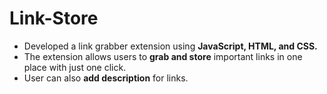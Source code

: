 # Link-Store
- Developed a link grabber extension using **JavaScript, HTML, and CSS.**
- The extension allows users to **grab and store** important links in one place with just one click.
- User can also **add description** for links.
